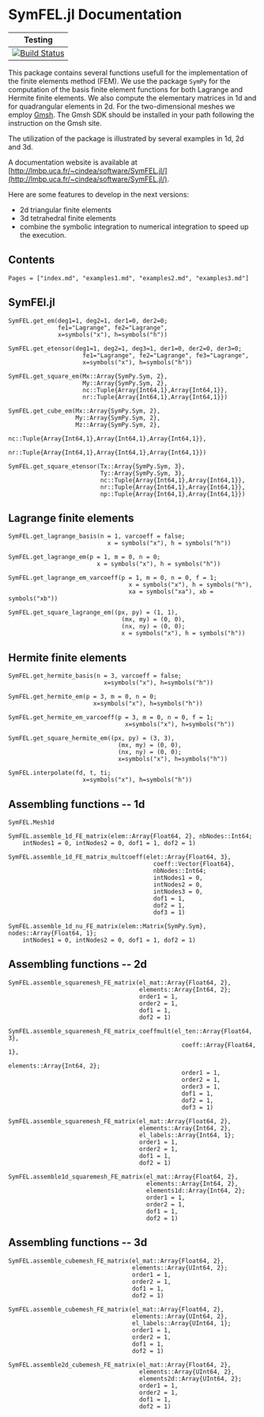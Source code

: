 # SymFEL.jl Documentation



| Testing                                                                                                       |
|---------------------------------------------------------------------------------------------------------------|
| [![Build Status](https://travis-ci.org/ncindea/SymFEL.jl.svg?branch=master)](https://travis-ci.org/ncindea/SymFEL.jl) |


This package contains several functions usefull for the implementation of the finite elements method (FEM). We use the package `SymPy` for the computation of the basis finite element functions for both Lagrange and Hermite finite elements. We also compute the elementary matrices in 1d and for quadrangular elements in 2d. 
For the two-dimensional meshes we employ [Gmsh](https://gmsh.info/). The Gmsh SDK should be installed in your path following the instruction on the Gmsh site.

The utilization of the package is illustrated by several examples in 1d, 2d and 3d.

A documentation website is available at [http://lmbp.uca.fr/~cindea/software/SymFEL.jl/](http://lmbp.uca.fr/~cindea/software/SymFEL.jl/).

Here are some features to develop in the next versions:
- 2d triangular finite elements
- 3d tetrahedral finite elements
- combine the symbolic integration to numerical integration to speed up the execution.

## Contents
```@contents
Pages = ["index.md", "examples1.md", "examples2.md", "examples3.md"]
```

## SymFEl.jl

```@docs
SymFEL.get_em(deg1=1, deg2=1, der1=0, der2=0;
              fe1="Lagrange", fe2="Lagrange",
              x=symbols("x"), h=symbols("h"))
```

```@docs
SymFEL.get_etensor(deg1=1, deg2=1, deg3=1, der1=0, der2=0, der3=0;
                     fe1="Lagrange", fe2="Lagrange", fe3="Lagrange",
                     x=symbols("x"), h=symbols("h"))
```

```@docs
SymFEL.get_square_em(Mx::Array{SymPy.Sym, 2},
                     My::Array{SymPy.Sym, 2},
                     nc::Tuple{Array{Int64,1},Array{Int64,1}},
                     nr::Tuple{Array{Int64,1},Array{Int64,1}})
```

```@docs
SymFEL.get_cube_em(Mx::Array{SymPy.Sym, 2},
                   My::Array{SymPy.Sym, 2},
                   Mz::Array{SymPy.Sym, 2},
                   nc::Tuple{Array{Int64,1},Array{Int64,1},Array{Int64,1}},
                   nr::Tuple{Array{Int64,1},Array{Int64,1},Array{Int64,1}})
```

```@docs
SymFEL.get_square_etensor(Tx::Array{SymPy.Sym, 3},
                          Ty::Array{SymPy.Sym, 3},
                          nc::Tuple{Array{Int64,1},Array{Int64,1}},
                          nr::Tuple{Array{Int64,1},Array{Int64,1}},
                          np::Tuple{Array{Int64,1},Array{Int64,1}})
```

## Lagrange finite elements

```@docs
SymFEL.get_lagrange_basis(n = 1, varcoeff = false;
                            x = symbols("x"), h = symbols("h"))
```

```@docs
SymFEL.get_lagrange_em(p = 1, m = 0, n = 0;
                         x = symbols("x"), h = symbols("h"))
```

```@docs
SymFEL.get_lagrange_em_varcoeff(p = 1, m = 0, n = 0, f = 1;
                                  x = symbols("x"), h = symbols("h"),
                                  xa = symbols("xa"), xb = symbols("xb"))
```

```@docs
SymFEL.get_square_lagrange_em((px, py) = (1, 1),
                                (mx, my) = (0, 0),
                                (nx, ny) = (0, 0);
                                x = symbols("x"), h = symbols("h"))
```
    


## Hermite finite elements

```@docs
SymFEL.get_hermite_basis(n = 3, varcoeff = false;
                           x=symbols("x"), h=symbols("h"))
```

```@docs
SymFEL.get_hermite_em(p = 3, m = 0, n = 0;
                        x=symbols("x"), h=symbols("h"))
```

```@docs
SymFEL.get_hermite_em_varcoeff(p = 3, m = 0, n = 0, f = 1;
                                 x=symbols("x"), h=symbols("h"))
```

```@doc
SymFEL.get_square_hermite_em((px, py) = (3, 3),
                               (mx, my) = (0, 0),
                               (nx, ny) = (0, 0);
                               x=symbols("x"), h=symbols("h"))
```

```@docs
SymFEL.interpolate(fd, t, ti;
                     x=symbols("x"), h=symbols("h"))
```

## Assembling functions -- 1d

```@docs
SymFEL.Mesh1d
```

```@docs
SymFEL.assemble_1d_FE_matrix(elem::Array{Float64, 2}, nbNodes::Int64;
    intNodes1 = 0, intNodes2 = 0, dof1 = 1, dof2 = 1)
```

```@docs
SymFEL.assemble_1d_FE_matrix_multcoeff(elet::Array{Float64, 3},
                                         coeff::Vector{Float64},
                                         nbNodes::Int64;
                                         intNodes1 = 0,
                                         intNodes2 = 0,
                                         intNodes3 = 0,
                                         dof1 = 1,
                                         dof2 = 1,
                                         dof3 = 1)
```

```@docs
SymFEL.assemble_1d_nu_FE_matrix(elem::Matrix{SymPy.Sym}, nodes::Array{Float64, 1};
    intNodes1 = 0, intNodes2 = 0, dof1 = 1, dof2 = 1)
```

## Assembling functions -- 2d

```@docs
SymFEL.assemble_squaremesh_FE_matrix(el_mat::Array{Float64, 2},
                                     elements::Array{Int64, 2};
                                     order1 = 1,
                                     order2 = 1,
                                     dof1 = 1,
                                     dof2 = 1)
```

```@docs
SymFEL.assemble_squaremesh_FE_matrix_coeffmult(el_ten::Array{Float64, 3},
                                                 coeff::Array{Float64, 1},
                                                 elements::Array{Int64, 2};
                                                 order1 = 1,
                                                 order2 = 1,
                                                 order3 = 1,
                                                 dof1 = 1,
                                                 dof2 = 1,
                                                 dof3 = 1)
```

```@docs
SymFEL.assemble_squaremesh_FE_matrix(el_mat::Array{Float64, 2},
                                     elements::Array{Int64, 2},
                                     el_labels::Array{Int64, 1};
                                     order1 = 1,
                                     order2 = 1,
                                     dof1 = 1,
                                     dof2 = 1)
```

```@docs
SymFEL.assemble1d_squaremesh_FE_matrix(el_mat::Array{Float64, 2},
                                       elements::Array{Int64, 2},
                                       elements1d::Array{Int64, 2};
                                       order1 = 1,
                                       order2 = 1,
                                       dof1 = 1,
                                       dof2 = 1)
```

## Assembling functions -- 3d

```@docs
SymFEL.assemble_cubemesh_FE_matrix(el_mat::Array{Float64, 2},
                                   elements::Array{UInt64, 2};
                                   order1 = 1,
                                   order2 = 1,
                                   dof1 = 1,
                                   dof2 = 1)
```

```@docs
SymFEL.assemble_cubemesh_FE_matrix(el_mat::Array{Float64, 2},
	                               elements::Array{UInt64, 2},
                                   el_labels::Array{UInt64, 1};
                                   order1 = 1,
                                   order2 = 1,
                                   dof1 = 1,
                                   dof2 = 1)
```

```@docs
SymFEL.assemble2d_cubemesh_FE_matrix(el_mat::Array{Float64, 2},
                                     elements::Array{UInt64, 2},
                                     elements2d::Array{UInt64, 2};
                                     order1 = 1,
                                     order2 = 1,
                                     dof1 = 1,
                                     dof2 = 1)
```
